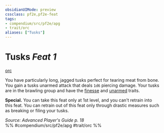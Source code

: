 ```yaml
---
obsidianUIMode: preview
cssclass: pf2e,pf2e-feat
tags:
- compendium/src/pf2e/apg
- trait/orc
aliases: ["Tusks"]
---
```

# Tusks  *Feat 1*  
[orc](rules/traits/orc.md)  


You have particularly long, jagged tusks perfect for tearing meat from bone. You gain a tusks unarmed attack that deals `1d6` piercing damage. Your tusks are in the brawling group and have the [finesse](rules/traits/finesse.md) and [unarmed](rules/traits/unarmed.md) traits.

**Special.** You can take this feat only at 1st level, and you can't retrain into this feat. You can retrain out of this feat only through drastic measures such as breaking or filing your tusks.

*Source: Advanced Player's Guide p. 18*  
%% #compendium/src/pf2e/apg #trait/orc %%